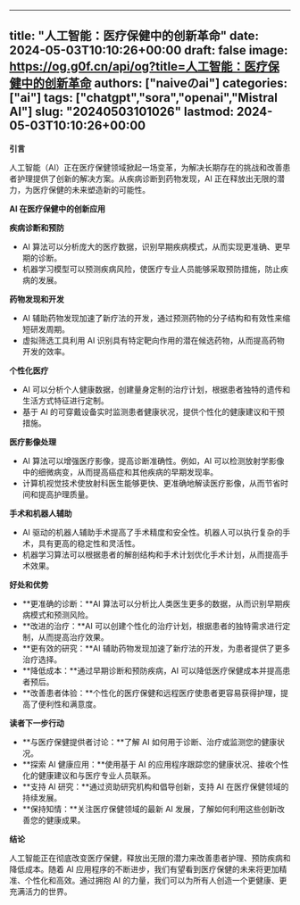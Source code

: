 
---
title: "人工智能：医疗保健中的创新革命"
date: 2024-05-03T10:10:26+00:00
draft: false
image: https://og.g0f.cn/api/og?title=人工智能：医疗保健中的创新革命
authors: ["naiveのai"]
categories: ["ai"]
tags: ["chatgpt","sora","openai","Mistral AI"]
slug: "20240503101026"
lastmod: 2024-05-03T10:10:26+00:00
---
**引言**

人工智能（AI）正在医疗保健领域掀起一场变革，为解决长期存在的挑战和改善患者护理提供了创新的解决方案。从疾病诊断到药物发现，AI 正在释放出无限的潜力，为医疗保健的未来塑造新的可能性。

**AI 在医疗保健中的创新应用**

**疾病诊断和预防**

* AI 算法可以分析庞大的医疗数据，识别早期疾病模式，从而实现更准确、更早期的诊断。
* 机器学习模型可以预测疾病风险，使医疗专业人员能够采取预防措施，防止疾病的发展。

**药物发现和开发**

* AI 辅助药物发现加速了新疗法的开发，通过预测药物的分子结构和有效性来缩短研发周期。
* 虚拟筛选工具利用 AI 识别具有特定靶向作用的潜在候选药物，从而提高药物开发的效率。

**个性化医疗**

* AI 可以分析个人健康数据，创建量身定制的治疗计划，根据患者独特的遗传和生活方式特征进行定制。
* 基于 AI 的可穿戴设备实时监测患者健康状况，提供个性化的健康建议和干预措施。

**医疗影像处理**

* AI 算法可以增强医疗影像，提高诊断准确性。例如，AI 可以检测放射学影像中的细微病变，从而提高癌症和其他疾病的早期发现率。
* 计算机视觉技术使放射科医生能够更快、更准确地解读医疗影像，从而节省时间和提高护理质量。

**手术和机器人辅助**

* AI 驱动的机器人辅助手术提高了手术精度和安全性。机器人可以执行复杂的手术，具有更高的稳定性和灵活性。
* 机器学习算法可以根据患者的解剖结构和手术计划优化手术计划，从而提高手术效果。

**好处和优势**

* **更准确的诊断：**AI 算法可以分析比人类医生更多的数据，从而识别早期疾病模式和预测风险。
* **改进的治疗：**AI 可以创建个性化的治疗计划，根据患者的独特需求进行定制，从而提高治疗效果。
* **更有效的研究：**AI 辅助药物发现加速了新疗法的开发，为患者提供了更多治疗选择。
* **降低成本：**通过早期诊断和预防疾病，AI 可以降低医疗保健成本并提高患者预后。
* **改善患者体验：**个性化的医疗保健和远程医疗使患者更容易获得护理，提高了便利性和满意度。

**读者下一步行动**

* **与医疗保健提供者讨论：**了解 AI 如何用于诊断、治疗或监测您的健康状况。
* **探索 AI 健康应用：**使用基于 AI 的应用程序跟踪您的健康状况、接收个性化的健康建议和与医疗专业人员联系。
* **支持 AI 研究：**通过资助研究机构和倡导创新，支持 AI 在医疗保健领域的持续发展。
* **保持知情：**关注医疗保健领域的最新 AI 发展，了解如何利用这些创新改善您的健康成果。

**结论**

人工智能正在彻底改变医疗保健，释放出无限的潜力来改善患者护理、预防疾病和降低成本。随着 AI 应用程序的不断进步，我们有望看到医疗保健的未来将更加精准、个性化和高效。通过拥抱 AI 的力量，我们可以为所有人创造一个更健康、更充满活力的世界。